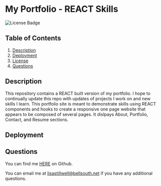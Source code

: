 # My Portfolio - REACT Skills

![License Badge](https://shields.io/badge/license-BSD-green)
## Table of Contents
1. [Description](#description)
5. [Deployment](#deployment)
7. [License](#license)
8. [Questions](#questions)

## Description
This repository contains a REACT built version of my portfolio. I hope to continually update this repo with updates of projects I work on and new skills I learn. This portfolio site is meant to demonstrate skills using REACT components and hooks to create a responsive one page website that appears to be composed of several pages. It dislpays About, Portfolio, Contact, and Resume sections.

## Deployment

## Questions
You can find me [HERE](https://github.com/lstillwe) on Github.

You can email me at lisastillwell@bellsouth.net if you have any additional questions.